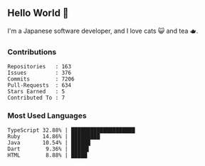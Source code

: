 ## Hello World 👋

I'm a Japanese software developer, and I love cats 😺 and tea 🫖.

### Contributions

    Repositories   : 163
    Issues         : 376
    Commits        : 7206
    Pull-Requests  : 634
    Stars Earned   : 5
    Contributed To : 7

### Most Used Languages

    TypeScript 32.88% | ████████████████████
    Ruby       14.86% | █████████
    Java       10.54% | ██████
    Dart        9.36% | █████▌
    HTML        8.88% | █████
